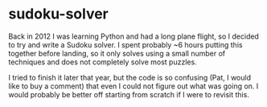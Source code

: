 # sudoku-solver

Back in 2012 I was learning Python and had a long plane flight,
so I decided to try and write a Sudoku solver. I spent probably
~6 hours putting this together before landing, so it only solves
using a small number of techniques and does not completely solve
most puzzles.

I tried to finish it later that year, but the code is so confusing
(Pat, I would like to buy a comment) that even I could not figure
out what was going on. I would probably be better off starting from
scratch if I were to revisit this.
